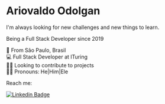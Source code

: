 # Ariovaldo Odolgan

I'm always looking for new challenges and new things to learn.

Being a Full Stack Developer since 2019

📍 From São Paulo, Brasil<br/>
💻 Full Stack Developer at ITuring<br/>
🤝🏾 Looking to contribute to projects<br/>
🧑🏾 Pronouns: He|Him|Ele<br/>

Reach me:


[![Linkedin Badge](https://img.shields.io/badge/-LinkedIn-blue?style=flat-square&logo=Linkedin&logoColor=white&link=https://www.linkedin.com/in/ariovaldo-odolgan-rodrigues-junior-503660129/)](https://www.linkedin.com/in/ariovaldo-odolgan-rodrigues-junior-503660129/)
